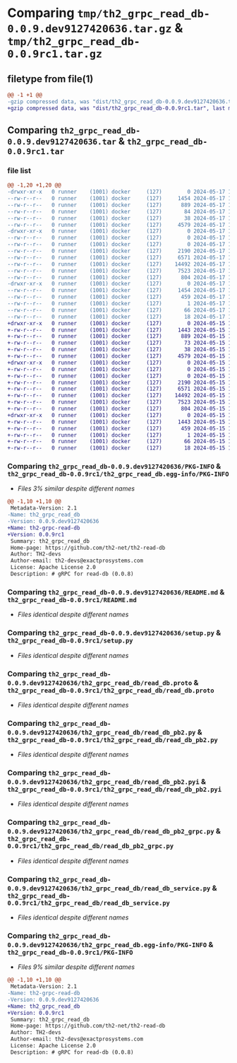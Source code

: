 # Comparing `tmp/th2_grpc_read_db-0.0.9.dev9127420636.tar.gz` & `tmp/th2_grpc_read_db-0.0.9rc1.tar.gz`

## filetype from file(1)

```diff
@@ -1 +1 @@
-gzip compressed data, was "dist/th2_grpc_read_db-0.0.9.dev9127420636.tar", last modified: Fri May 17 11:22:45 2024, max compression
+gzip compressed data, was "dist/th2_grpc_read_db-0.0.9rc1.tar", last modified: Wed May 15 12:22:53 2024, max compression
```

## Comparing `th2_grpc_read_db-0.0.9.dev9127420636.tar` & `th2_grpc_read_db-0.0.9rc1.tar`

### file list

```diff
@@ -1,20 +1,20 @@
-drwxr-xr-x   0 runner    (1001) docker     (127)        0 2024-05-17 11:22:45.000000 th2_grpc_read_db-0.0.9.dev9127420636/
--rw-r--r--   0 runner    (1001) docker     (127)     1454 2024-05-17 11:22:45.000000 th2_grpc_read_db-0.0.9.dev9127420636/PKG-INFO
--rw-r--r--   0 runner    (1001) docker     (127)      889 2024-05-17 11:21:54.000000 th2_grpc_read_db-0.0.9.dev9127420636/README.md
--rw-r--r--   0 runner    (1001) docker     (127)       84 2024-05-17 11:21:54.000000 th2_grpc_read_db-0.0.9.dev9127420636/package_info.json
--rw-r--r--   0 runner    (1001) docker     (127)       38 2024-05-17 11:22:45.000000 th2_grpc_read_db-0.0.9.dev9127420636/setup.cfg
--rw-r--r--   0 runner    (1001) docker     (127)     4579 2024-05-17 11:21:54.000000 th2_grpc_read_db-0.0.9.dev9127420636/setup.py
-drwxr-xr-x   0 runner    (1001) docker     (127)        0 2024-05-17 11:22:45.000000 th2_grpc_read_db-0.0.9.dev9127420636/th2_grpc_read_db/
--rw-r--r--   0 runner    (1001) docker     (127)        0 2024-05-17 11:22:45.000000 th2_grpc_read_db-0.0.9.dev9127420636/th2_grpc_read_db/__init__.py
--rw-r--r--   0 runner    (1001) docker     (127)        0 2024-05-17 11:22:45.000000 th2_grpc_read_db-0.0.9.dev9127420636/th2_grpc_read_db/py.typed
--rw-r--r--   0 runner    (1001) docker     (127)     2190 2024-05-17 11:21:54.000000 th2_grpc_read_db-0.0.9.dev9127420636/th2_grpc_read_db/read_db.proto
--rw-r--r--   0 runner    (1001) docker     (127)     6571 2024-05-17 11:22:44.000000 th2_grpc_read_db-0.0.9.dev9127420636/th2_grpc_read_db/read_db_pb2.py
--rw-r--r--   0 runner    (1001) docker     (127)    14492 2024-05-17 11:22:44.000000 th2_grpc_read_db-0.0.9.dev9127420636/th2_grpc_read_db/read_db_pb2.pyi
--rw-r--r--   0 runner    (1001) docker     (127)     7523 2024-05-17 11:22:44.000000 th2_grpc_read_db-0.0.9.dev9127420636/th2_grpc_read_db/read_db_pb2_grpc.py
--rw-r--r--   0 runner    (1001) docker     (127)      804 2024-05-17 11:22:26.000000 th2_grpc_read_db-0.0.9.dev9127420636/th2_grpc_read_db/read_db_service.py
-drwxr-xr-x   0 runner    (1001) docker     (127)        0 2024-05-17 11:22:45.000000 th2_grpc_read_db-0.0.9.dev9127420636/th2_grpc_read_db.egg-info/
--rw-r--r--   0 runner    (1001) docker     (127)     1454 2024-05-17 11:22:45.000000 th2_grpc_read_db-0.0.9.dev9127420636/th2_grpc_read_db.egg-info/PKG-INFO
--rw-r--r--   0 runner    (1001) docker     (127)      459 2024-05-17 11:22:45.000000 th2_grpc_read_db-0.0.9.dev9127420636/th2_grpc_read_db.egg-info/SOURCES.txt
--rw-r--r--   0 runner    (1001) docker     (127)        1 2024-05-17 11:22:45.000000 th2_grpc_read_db-0.0.9.dev9127420636/th2_grpc_read_db.egg-info/dependency_links.txt
--rw-r--r--   0 runner    (1001) docker     (127)       66 2024-05-17 11:22:45.000000 th2_grpc_read_db-0.0.9.dev9127420636/th2_grpc_read_db.egg-info/requires.txt
--rw-r--r--   0 runner    (1001) docker     (127)       18 2024-05-17 11:22:45.000000 th2_grpc_read_db-0.0.9.dev9127420636/th2_grpc_read_db.egg-info/top_level.txt
+drwxr-xr-x   0 runner    (1001) docker     (127)        0 2024-05-15 12:22:53.000000 th2_grpc_read_db-0.0.9rc1/
+-rw-r--r--   0 runner    (1001) docker     (127)     1443 2024-05-15 12:22:53.000000 th2_grpc_read_db-0.0.9rc1/PKG-INFO
+-rw-r--r--   0 runner    (1001) docker     (127)      889 2024-05-15 12:21:01.000000 th2_grpc_read_db-0.0.9rc1/README.md
+-rw-r--r--   0 runner    (1001) docker     (127)       73 2024-05-15 12:21:01.000000 th2_grpc_read_db-0.0.9rc1/package_info.json
+-rw-r--r--   0 runner    (1001) docker     (127)       38 2024-05-15 12:22:53.000000 th2_grpc_read_db-0.0.9rc1/setup.cfg
+-rw-r--r--   0 runner    (1001) docker     (127)     4579 2024-05-15 12:21:01.000000 th2_grpc_read_db-0.0.9rc1/setup.py
+drwxr-xr-x   0 runner    (1001) docker     (127)        0 2024-05-15 12:22:53.000000 th2_grpc_read_db-0.0.9rc1/th2_grpc_read_db/
+-rw-r--r--   0 runner    (1001) docker     (127)        0 2024-05-15 12:22:53.000000 th2_grpc_read_db-0.0.9rc1/th2_grpc_read_db/__init__.py
+-rw-r--r--   0 runner    (1001) docker     (127)        0 2024-05-15 12:22:53.000000 th2_grpc_read_db-0.0.9rc1/th2_grpc_read_db/py.typed
+-rw-r--r--   0 runner    (1001) docker     (127)     2190 2024-05-15 12:21:01.000000 th2_grpc_read_db-0.0.9rc1/th2_grpc_read_db/read_db.proto
+-rw-r--r--   0 runner    (1001) docker     (127)     6571 2024-05-15 12:22:53.000000 th2_grpc_read_db-0.0.9rc1/th2_grpc_read_db/read_db_pb2.py
+-rw-r--r--   0 runner    (1001) docker     (127)    14492 2024-05-15 12:22:53.000000 th2_grpc_read_db-0.0.9rc1/th2_grpc_read_db/read_db_pb2.pyi
+-rw-r--r--   0 runner    (1001) docker     (127)     7523 2024-05-15 12:22:53.000000 th2_grpc_read_db-0.0.9rc1/th2_grpc_read_db/read_db_pb2_grpc.py
+-rw-r--r--   0 runner    (1001) docker     (127)      804 2024-05-15 12:22:29.000000 th2_grpc_read_db-0.0.9rc1/th2_grpc_read_db/read_db_service.py
+drwxr-xr-x   0 runner    (1001) docker     (127)        0 2024-05-15 12:22:53.000000 th2_grpc_read_db-0.0.9rc1/th2_grpc_read_db.egg-info/
+-rw-r--r--   0 runner    (1001) docker     (127)     1443 2024-05-15 12:22:53.000000 th2_grpc_read_db-0.0.9rc1/th2_grpc_read_db.egg-info/PKG-INFO
+-rw-r--r--   0 runner    (1001) docker     (127)      459 2024-05-15 12:22:53.000000 th2_grpc_read_db-0.0.9rc1/th2_grpc_read_db.egg-info/SOURCES.txt
+-rw-r--r--   0 runner    (1001) docker     (127)        1 2024-05-15 12:22:53.000000 th2_grpc_read_db-0.0.9rc1/th2_grpc_read_db.egg-info/dependency_links.txt
+-rw-r--r--   0 runner    (1001) docker     (127)       66 2024-05-15 12:22:53.000000 th2_grpc_read_db-0.0.9rc1/th2_grpc_read_db.egg-info/requires.txt
+-rw-r--r--   0 runner    (1001) docker     (127)       18 2024-05-15 12:22:53.000000 th2_grpc_read_db-0.0.9rc1/th2_grpc_read_db.egg-info/top_level.txt
```

### Comparing `th2_grpc_read_db-0.0.9.dev9127420636/PKG-INFO` & `th2_grpc_read_db-0.0.9rc1/th2_grpc_read_db.egg-info/PKG-INFO`

 * *Files 3% similar despite different names*

```diff
@@ -1,10 +1,10 @@
 Metadata-Version: 2.1
-Name: th2_grpc_read_db
-Version: 0.0.9.dev9127420636
+Name: th2-grpc-read-db
+Version: 0.0.9rc1
 Summary: th2_grpc_read_db
 Home-page: https://github.com/th2-net/th2-read-db
 Author: TH2-devs
 Author-email: th2-devs@exactprosystems.com
 License: Apache License 2.0
 Description: # gRPC for read-db (0.0.8)
```

### Comparing `th2_grpc_read_db-0.0.9.dev9127420636/README.md` & `th2_grpc_read_db-0.0.9rc1/README.md`

 * *Files identical despite different names*

### Comparing `th2_grpc_read_db-0.0.9.dev9127420636/setup.py` & `th2_grpc_read_db-0.0.9rc1/setup.py`

 * *Files identical despite different names*

### Comparing `th2_grpc_read_db-0.0.9.dev9127420636/th2_grpc_read_db/read_db.proto` & `th2_grpc_read_db-0.0.9rc1/th2_grpc_read_db/read_db.proto`

 * *Files identical despite different names*

### Comparing `th2_grpc_read_db-0.0.9.dev9127420636/th2_grpc_read_db/read_db_pb2.py` & `th2_grpc_read_db-0.0.9rc1/th2_grpc_read_db/read_db_pb2.py`

 * *Files identical despite different names*

### Comparing `th2_grpc_read_db-0.0.9.dev9127420636/th2_grpc_read_db/read_db_pb2.pyi` & `th2_grpc_read_db-0.0.9rc1/th2_grpc_read_db/read_db_pb2.pyi`

 * *Files identical despite different names*

### Comparing `th2_grpc_read_db-0.0.9.dev9127420636/th2_grpc_read_db/read_db_pb2_grpc.py` & `th2_grpc_read_db-0.0.9rc1/th2_grpc_read_db/read_db_pb2_grpc.py`

 * *Files identical despite different names*

### Comparing `th2_grpc_read_db-0.0.9.dev9127420636/th2_grpc_read_db/read_db_service.py` & `th2_grpc_read_db-0.0.9rc1/th2_grpc_read_db/read_db_service.py`

 * *Files identical despite different names*

### Comparing `th2_grpc_read_db-0.0.9.dev9127420636/th2_grpc_read_db.egg-info/PKG-INFO` & `th2_grpc_read_db-0.0.9rc1/PKG-INFO`

 * *Files 9% similar despite different names*

```diff
@@ -1,10 +1,10 @@
 Metadata-Version: 2.1
-Name: th2-grpc-read-db
-Version: 0.0.9.dev9127420636
+Name: th2_grpc_read_db
+Version: 0.0.9rc1
 Summary: th2_grpc_read_db
 Home-page: https://github.com/th2-net/th2-read-db
 Author: TH2-devs
 Author-email: th2-devs@exactprosystems.com
 License: Apache License 2.0
 Description: # gRPC for read-db (0.0.8)
```

